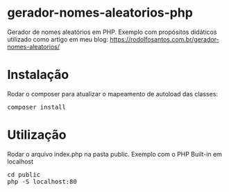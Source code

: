 # gerador-nomes-aleatorios-php
Gerador de nomes aleatórios em PHP. 
Exemplo com propósitos didáticos utilizado como artigo em meu blog: https://rodolfosantos.com.br/gerador-nomes-aleatorios/

# Instalação
Rodar o composer para atualizar o mapeamento de autoload das classes:

<pre>
composer install
</pre>

# Utilização
Rodar o arquivo index.php na pasta public. Exemplo com o PHP Built-in em localhost

<pre>
cd public
php -S localhost:80
</pre>

